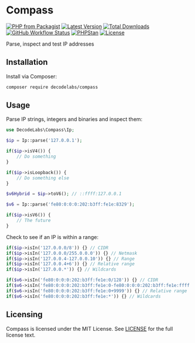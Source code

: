 # Compass

[![PHP from Packagist](https://img.shields.io/packagist/php-v/decodelabs/compass?style=flat)](https://packagist.org/packages/decodelabs/compass)
[![Latest Version](https://img.shields.io/packagist/v/decodelabs/compass.svg?style=flat)](https://packagist.org/packages/decodelabs/compass)
[![Total Downloads](https://img.shields.io/packagist/dt/decodelabs/compass.svg?style=flat)](https://packagist.org/packages/decodelabs/compass)
[![GitHub Workflow Status](https://img.shields.io/github/workflow/status/decodelabs/compass/Integrate)](https://github.com/decodelabs/compass/actions/workflows/integrate.yml)
[![PHPStan](https://img.shields.io/badge/PHPStan-enabled-44CC11.svg?longCache=true&style=flat)](https://github.com/phpstan/phpstan)
[![License](https://img.shields.io/packagist/l/decodelabs/compass?style=flat)](https://packagist.org/packages/decodelabs/compass)

Parse, inspect and test IP addresses

## Installation

Install via Composer:

```bash
composer require decodelabs/compass
```

## Usage

Parse IP strings, integers and binaries and inspect them:

```php
use DecodeLabs\Compass\Ip;

$ip = Ip::parse('127.0.0.1');

if($ip->isV4()) {
    // Do something
}

if($ip->isLoopback()) {
    // Do something else
}

$v6Hybrid = $ip->toV6(); // ::ffff:127.0.0.1

$v6 = Ip::parse('fe80:0:0:0:202:b3ff:fe1e:8329');

if($ip->isV6()) {
    // The future
}
```

Check to see if an IP is within a range:

```php
if($ip->isIn('127.0.0.0/8')) {} // CIDR
if($ip->isIn('127.0.0.0/255.0.0.0')) {} // Netmask
if($ip->isIn('127.0.0.4-127.0.0.10')) {} // Range
if($ip->isIn('127.0.0.4+6')) {} // Relative range
if($ip->isIn('127.0.0.*')) {} // Wildcards

if($v6->isIn('fe80:0:0:0:202:b3ff:fe1e:0/128')) {} // CIDR
if($v6->isIn('fe80:0:0:0:202:b3ff:fe1e:0-fe80:0:0:0:202:b3ff:fe1e:ffff')) {} // Range
if($v6->isIn('fe80:0:0:0:202:b3ff:fe1e:0+9999')) {} // Relative range
if($v6->isIn('fe80:0:0:0:202:b3ff:fe1e:*')) {} // Wildcards
```


## Licensing
Compass is licensed under the MIT License. See [LICENSE](./LICENSE) for the full license text.
